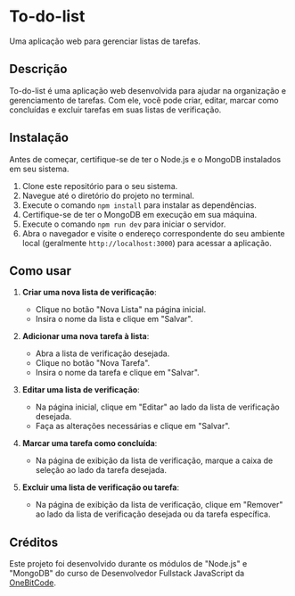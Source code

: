 # To-do-list

Uma aplicação web para gerenciar listas de tarefas.

## Descrição

To-do-list é uma aplicação web desenvolvida para ajudar na organização e gerenciamento de tarefas. Com ele, você pode criar, editar, marcar como concluídas e excluir tarefas em suas listas de verificação.

## Instalação

Antes de começar, certifique-se de ter o Node.js e o MongoDB instalados em seu sistema.

1. Clone este repositório para o seu sistema.
2. Navegue até o diretório do projeto no terminal.
3. Execute o comando `npm install` para instalar as dependências.
4. Certifique-se de ter o MongoDB em execução em sua máquina.
5. Execute o comando `npm run dev` para iniciar o servidor.
6. Abra o navegador e visite o endereço correspondente do seu ambiente local (geralmente `http://localhost:3000`) para acessar a aplicação.

## Como usar

1. **Criar uma nova lista de verificação**:
   - Clique no botão "Nova Lista" na página inicial.
   - Insira o nome da lista e clique em "Salvar".

2. **Adicionar uma nova tarefa à lista**:
   - Abra a lista de verificação desejada.
   - Clique no botão "Nova Tarefa".
   - Insira o nome da tarefa e clique em "Salvar".

3. **Editar uma lista de verificação**:
   - Na página inicial, clique em "Editar" ao lado da lista de verificação desejada.
   - Faça as alterações necessárias e clique em "Salvar".

4. **Marcar uma tarefa como concluída**:
   - Na página de exibição da lista de verificação, marque a caixa de seleção ao lado da tarefa desejada.

5. **Excluir uma lista de verificação ou tarefa**:
   - Na página de exibição da lista de verificação, clique em "Remover" ao lado da lista de verificação desejada ou da tarefa específica.

## Créditos

Este projeto foi desenvolvido durante os módulos de "Node.js" e "MongoDB" do curso de Desenvolvedor Fullstack JavaScript da [OneBitCode](https://onebitcode.com/).
